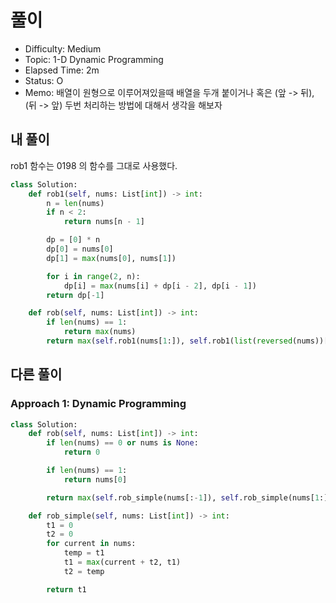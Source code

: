 # 풀이
- Difficulty: Medium
- Topic:  1-D Dynamic Programming
- Elapsed Time:  2m
- Status:  O 
- Memo: 배열이 원형으로 이루어져있을때 배열을 두개 붙이거나 혹은 (앞 -> 뒤), (뒤 -> 앞) 두번 처리하는 방법에 대해서 생각을 해보자

## 내 풀이
rob1 함수는 0198 의 함수를 그대로 사용했다.
```py
class Solution:
    def rob1(self, nums: List[int]) -> int:
        n = len(nums)
        if n < 2:
            return nums[n - 1]

        dp = [0] * n
        dp[0] = nums[0]
        dp[1] = max(nums[0], nums[1])

        for i in range(2, n):
            dp[i] = max(nums[i] + dp[i - 2], dp[i - 1])
        return dp[-1]

    def rob(self, nums: List[int]) -> int:
        if len(nums) == 1:
            return max(nums)
        return max(self.rob1(nums[1:]), self.rob1(list(reversed(nums))[1:]))
```

## 다른 풀이
### Approach 1: Dynamic Programming
```py
class Solution:
    def rob(self, nums: List[int]) -> int:
        if len(nums) == 0 or nums is None:
            return 0

        if len(nums) == 1:
            return nums[0]

        return max(self.rob_simple(nums[:-1]), self.rob_simple(nums[1:]))

    def rob_simple(self, nums: List[int]) -> int:
        t1 = 0
        t2 = 0
        for current in nums:
            temp = t1
            t1 = max(current + t2, t1)
            t2 = temp

        return t1
```